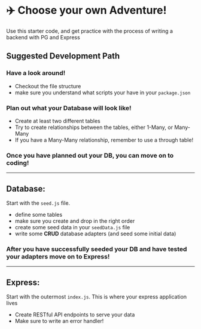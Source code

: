 # :airplane: Choose your own Adventure!

Use this starter code, and get practice with the process of writing a backend with PG and Express

## Suggested Development Path

### Have a look around!

- Checkout the file structure
- make sure you understand what scripts your have in your `package.json`

### Plan out what your Database will look like!

- Create at least two different tables
- Try to create relationships between the tables, either 1-Many, or Many-Many
- If you have a Many-Many relationship, remember to use a through table!

### Once you have planned out your DB, you can move on to coding!

<hr/>

## **Database:**

Start with the `seed.js` file.

- define some tables
- make sure you create and drop in the right order
- create some seed data in your `seedData.js` file
- write some **CRUD** database adapters (and seed some initial data)

### After you have successfully seeded your DB and have tested your adapters move on to Express!

<hr/>

## **Express:**

Start with the outermost `index.js`. This is where your express application lives

- Create RESTful API endpoints to serve your data
- Make sure to write an error handler!
